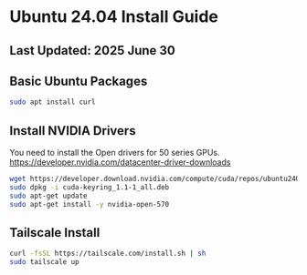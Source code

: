 # Ubuntu 24.04 Install Guide
## Last Updated: 2025 June 30

## Basic Ubuntu Packages
```bash
sudo apt install curl
```

## Install NVIDIA Drivers
You need to install the Open drivers for 50 series GPUs. https://developer.nvidia.com/datacenter-driver-downloads
```bash
wget https://developer.download.nvidia.com/compute/cuda/repos/ubuntu2404/x86_64/cuda-keyring_1.1-1_all.deb
sudo dpkg -i cuda-keyring_1.1-1_all.deb
sudo apt-get update
sudo apt-get install -y nvidia-open-570
```

## Tailscale Install
```bash
curl -fsSL https://tailscale.com/install.sh | sh
sudo tailscale up
```
